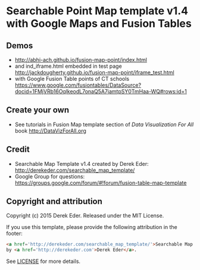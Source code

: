 # Searchable Point Map template v1.4 with Google Maps and Fusion Tables

## Demos
- http://abhi-ach.github.io/fusion-map-point/index.html
- and ind_iframe.html embedded in test page http://jackdougherty.github.io/fusion-map-point/iframe_test.html
- with Google Fusion Table points of CT schools https://www.google.com/fusiontables/DataSource?docid=1FMjVRb16OqlkeodL7onaQ5A7jamtpSY0TmHaa-WQ#rows:id=1

## Create your own
- See tutorials in Fusion Map template section of *Data Visualization For All* book http://DataVizForAll.org

## Credit
- Searchable Map Template v1.4 created by Derek Eder: http://derekeder.com/searchable_map_template/
- Google Group for questions: https://groups.google.com/forum/#!forum/fusion-table-map-template

## Copyright and attribution

Copyright (c) 2015 Derek Eder. Released under the MIT License.

If you use this template, please provide the following attribution in the footer:

```html
<a href='http://derekeder.com/searchable_map_template/'>Searchable Map Template</a>
by <a href='http://derekeder.com'>Derek Eder</a>.
```

See [LICENSE](https://github.com/derekeder/FusionTable-Map-Template/blob/master/LICENSE) for more details.
